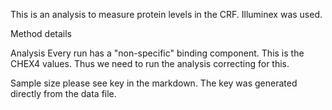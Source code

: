 This is an analysis to measure protein levels in the CRF.  Illuminex was used. 

Method details 

Analysis
Every run has a "non-specific" binding component.  This is the CHEX4 values.  Thus we need to run the analysis correcting for this. 

Sample size please see key in the markdown.  The key was generated directly from the data file. 
